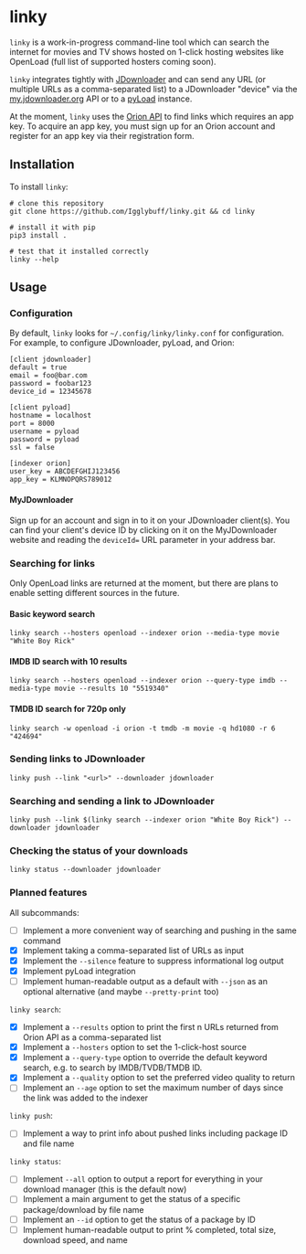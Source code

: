 # linky

`linky` is a work-in-progress command-line tool which can search the internet for movies and TV shows hosted on 1-click hosting websites like OpenLoad (full list of supported hosters coming soon).

`linky` integrates tightly with [JDownloader](http://jdownloader.org/) and can send any URL (or multiple URLs as a comma-separated list) to a JDownloader "device" via the [my.jdownloader.org](https://my.jdownloader.org/) API or to a [pyLoad](https://pyload.net/) instance.

At the moment, `linky` uses the [Orion API](https://orionoid.com/) to find links which requires an app key. To acquire an app key, you must sign up for an Orion account and register for an app key via their registration form.

## Installation
To install `linky`:

```
# clone this repository
git clone https://github.com/Igglybuff/linky.git && cd linky

# install it with pip
pip3 install .

# test that it installed correctly
linky --help
``` 

## Usage
### Configuration
By default, `linky` looks for `~/.config/linky/linky.conf` for configuration. For example, to configure JDownloader, pyLoad, and Orion:

```
[client jdownloader]
default = true
email = foo@bar.com
password = foobar123
device_id = 12345678

[client pyload]
hostname = localhost
port = 8000
username = pyload
password = pyload
ssl = false

[indexer orion]
user_key = ABCDEFGHIJ123456
app_key = KLMNOPQRS789012
```

#### MyJDownloader
Sign up for an account and sign in to it on your JDownloader client(s). You can find your client's device ID by clicking on it on the MyJDownloader website and reading the `deviceId=` URL parameter in your address bar.

### Searching for links
Only OpenLoad links are returned at the moment, but there are plans to enable setting different sources in the future.

#### Basic keyword search

`linky search --hosters openload --indexer orion --media-type movie "White Boy Rick"`

#### IMDB ID search with 10 results

`linky search --hosters openload --indexer orion --query-type imdb --media-type movie --results 10 "5519340"`

#### TMDB ID search for 720p only

`linky search -w openload -i orion -t tmdb -m movie -q hd1080 -r 6 "424694"`

### Sending links to JDownloader

`linky push --link "<url>" --downloader jdownloader`

### Searching and sending a link to JDownloader

`linky push --link $(linky search --indexer orion "White Boy Rick") --downloader jdownloader`

### Checking the status of your downloads

`linky status --downloader jdownloader`

### Planned features
All subcommands:
- [ ] Implement a more convenient way of searching and pushing in the same command
- [x] Implement taking a comma-separated list of URLs as input
- [x] Implement the `--silence` feature to suppress informational log output
- [x] Implement pyLoad integration
- [ ] Implement human-readable output as a default with `--json` as an optional alternative (and maybe `--pretty-print` too)

`linky search`:
- [x] Implement a `--results` option to print the first n URLs returned from Orion API as a comma-separated list
- [x] Implement a `--hosters` option to set the 1-click-host source
- [x] Implement a `--query-type` option to override the default keyword search, e.g. to search by IMDB/TVDB/TMDB ID.
- [x] Implement a `--quality` option to set the preferred video quality to return
- [ ] Implement an `--age` option to set the maximum number of days since the link was added to the indexer 

`linky push`:
- [ ] Implement a way to print info about pushed links including package ID and file name

`linky status`:
- [ ] Implement `--all` option to output a report for everything in your download manager (this is the default now)
- [ ] Implement a main argument to get the status of a specific package/download by file name
- [ ] Implement an `--id` option to get the status of a package by ID
- [ ] Implement human-readable output to print % completed, total size, download speed, and name